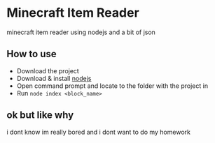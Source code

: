 # Minecraft Item Reader
minecraft item reader using nodejs and a bit of json
## How to use
- Download the project
- Download & install [nodejs](https://nodejs.org)
- Open command prompt and locate to the folder with the project in
- Run `node index <block_name>`
## ok but like why
i dont know im really bored and i dont want to do my homework
